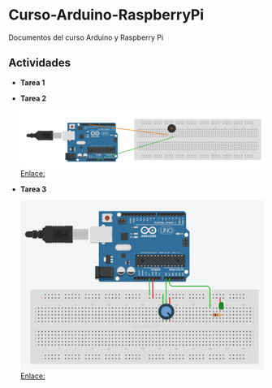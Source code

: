 # Curso-Arduino-RaspberryPi
Documentos del curso Arduino y Raspberry Pi
## Actividades
- **Tarea 1**

- **Tarea 2**

  [![asciicast](https://github.com/marlenelis/Curso-Arduino-RaspberryPi/blob/master/Actividades/tarea2.png)](https://circuits.io/circuits/4949199-tonos )
  [Enlace:](https://circuits.io/circuits/4949199-tonos) 

- **Tarea 3**

  [![asciicast](https://github.com/marlenelis/Curso-Arduino-RaspberryPi/blob/master/Actividades/tarea3.png)](https://circuits.io/circuits/4951191-potentiometer-led)
  [Enlace:](https://circuits.io/circuits/4951191-potentiometer-led) 


